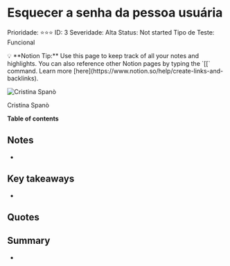 # Esquecer a senha da pessoa usuária

Prioridade: ⭐️⭐️⭐️
ID: 3
Severidade: Alta
Status: Not started
Tipo de Teste: Funcional

<aside>
💡 **Notion Tip:** Use this page to keep track of all your notes and highlights. You can also reference other Notion pages by typing the `[[` command. Learn more [here](https://www.notion.so/help/create-links-and-backlinks).

</aside>

![Cristina Spanò](Esquecer%20a%20senha%20da%20pessoa%20usua%CC%81ria%207b99ae32fb544c78bb1b2db5032bfe2a/22swisher-articleLarge.jpg)

Cristina Spanò

**Table of contents**

## Notes

- 

## Key takeaways

- 

## Quotes

> 
> 

## Summary

-